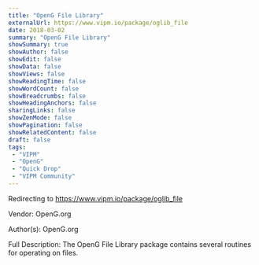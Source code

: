 ```yaml
---
title: "OpenG File Library"
externalUrl: https://www.vipm.io/package/oglib_file
date: 2018-03-02
summary: "OpenG File Library"
showSummary: true
showAuthor: false
showEdit: false
showData: false
showViews: false
showReadingTime: false
showWordCount: false
showBreadcrumbs: false
showHeadingAnchors: false
sharingLinks: false
showZenMode: false
showPagination: false
showRelatedContent: false
draft: false
tags:
 - "VIPM"
 - "OpenG"
 - "Quick Drop"
 - "VIPM Community"
---
```


Redirecting to https://www.vipm.io/package/oglib_file

Vendor: OpenG.org

Author(s): OpenG.org
 
Full Description:
The OpenG File Library package contains several routines for operating on files.